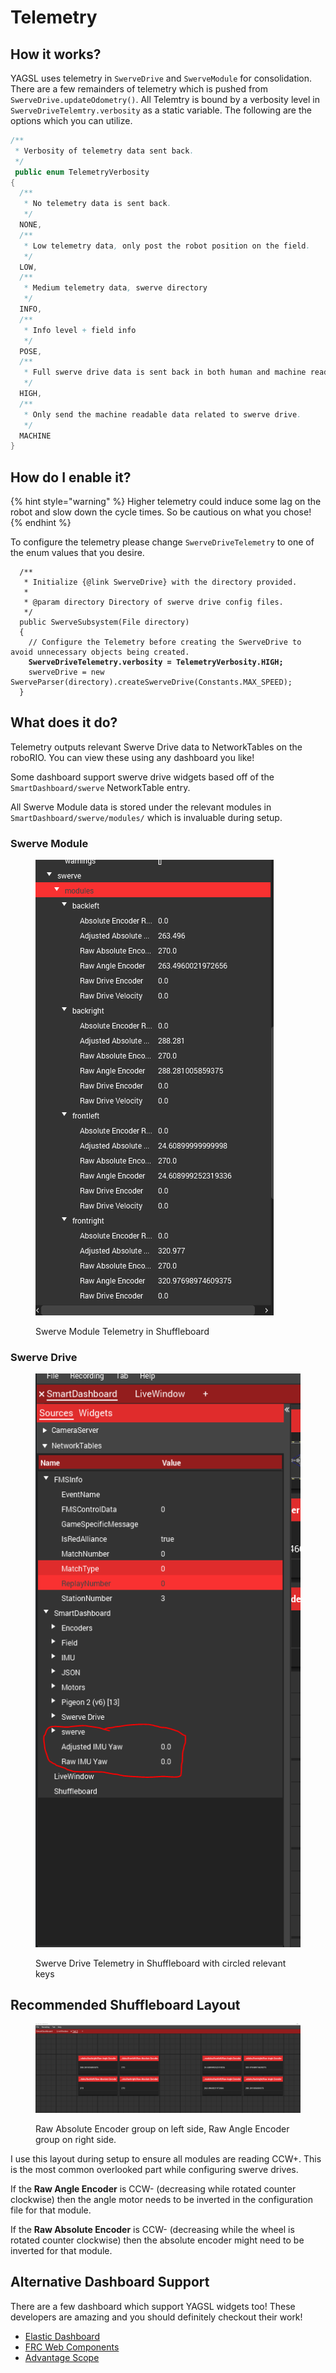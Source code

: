 # Telemetry

## How it works?

YAGSL uses telemetry in `SwerveDrive` and `SwerveModule` for consolidation. There are a few remainders of telemetry which is pushed from `SwerveDrive.updateOdometry()`. All Telemtry is bound by a verbosity level in `SwerveDriveTelemtry.verbosity` as a static variable. The following are the options which you can utilize.

```java
/**
 * Verbosity of telemetry data sent back.
 */
 public enum TelemetryVerbosity
{
  /**
   * No telemetry data is sent back.
   */
  NONE,
  /**
   * Low telemetry data, only post the robot position on the field.
   */
  LOW,
  /**
   * Medium telemetry data, swerve directory
   */
  INFO,
  /**
   * Info level + field info
   */
  POSE,
  /**
   * Full swerve drive data is sent back in both human and machine readable forms.
   */
  HIGH,
  /**
   * Only send the machine readable data related to swerve drive.
   */
  MACHINE
}
```

## How do I enable it?

{% hint style="warning" %}
Higher telemetry could induce some lag on the robot and slow down the cycle times. So be cautious on what you chose!
{% endhint %}

To configure the telemetry please change `SwerveDriveTelemetry` to one of the enum values that you desire.&#x20;

<pre class="language-java"><code class="lang-java">  /**
   * Initialize {@link SwerveDrive} with the directory provided.
   *
   * @param directory Directory of swerve drive config files.
   */
  public SwerveSubsystem(File directory)
  {
    // Configure the Telemetry before creating the SwerveDrive to avoid unnecessary objects being created.
<strong>    SwerveDriveTelemetry.verbosity = TelemetryVerbosity.HIGH;
</strong>    swerveDrive = new SwerveParser(directory).createSwerveDrive(Constants.MAX_SPEED);
  }
</code></pre>

## What does it do?

Telemetry outputs relevant Swerve Drive data to NetworkTables on the roboRIO. You can view these using any dashboard you like!

Some dashboard support swerve drive widgets based off of the `SmartDashboard/swerve` NetworkTable entry.&#x20;

All Swerve Module data is stored under the relevant modules in `SmartDashboard/swerve/modules/` which is invaluable during setup.

### Swerve Module

<figure><img src="../../.gitbook/assets/image.png" alt="Shuffleboard Tree"><figcaption><p>Swerve Module Telemetry in Shuffleboard</p></figcaption></figure>

### Swerve Drive

<figure><img src="../../.gitbook/assets/image (1).png" alt=""><figcaption><p>Swerve Drive Telemetry in Shuffleboard with circled relevant keys</p></figcaption></figure>

## Recommended Shuffleboard Layout

<figure><img src="../../.gitbook/assets/image (2).png" alt=""><figcaption><p>Raw Absolute Encoder group on left side, Raw Angle Encoder group on right side.</p></figcaption></figure>

I use this layout during setup to ensure all modules are reading CCW+. This is the most common overlooked part while configuring swerve drives.&#x20;

If the **Raw Angle Encoder** is CCW- (decreasing while rotated counter clockwise) then the angle motor needs to be inverted in the configuration file for that module.

If the **Raw Absolute Encoder** is CCW- (decreasing while the wheel is rotated counter clockwise) then the absolute encoder might need to be inverted for that module.

## Alternative Dashboard Support

There are a few dashboard which support YAGSL widgets too! These developers are amazing and you should definitely checkout their work!

* [Elastic Dashboard](https://github.com/Gold872/elastic-dashboard)
* [FRC Web Components](https://github.com/frc-web-components/app/releases/latest)
* [Advantage Scope](https://github.com/Mechanical-Advantage/AdvantageScope)
